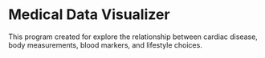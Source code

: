 # Medical Data Visualizer

This program created for explore the relationship between cardiac disease, body measurements, blood markers, and lifestyle choices.
